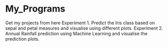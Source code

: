 # My_Programs
Get my projects from here
Experiment 1.  Predict the Iris class based on sepal and petal measures and visualise using different plots. 
Experiment 2. Annual Rainfall prediction using Machine Learning and visualise the prediction plots.
